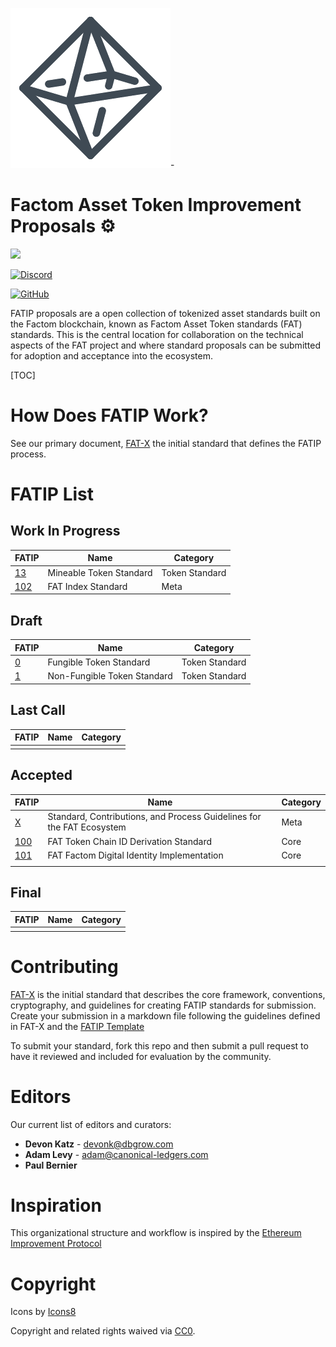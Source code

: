 ![image alt ](assets/octahedron.png)-

# Factom Asset Token Improvement Proposals :gear:

[![](https://img.shields.io/badge/FAT%20Standards-7-brightgreen.svg?style=for-the-badge)](FATIPS.md)

[![Discord](https://img.shields.io/discord/479606362507313152.svg?style=for-the-badge)](https://discord.gg/8ADPfSc)

[![GitHub](https://img.shields.io/badge/Licence-cc0-brightgreen.svg?longCache=true&style=for-the-badge)](#Copyright-&-Legal)

FATIP proposals are a open collection of tokenized asset standards built on the
Factom blockchain, known as Factom Asset Token standards (FAT) standards. This
is the central location for collaboration on the technical aspects of the FAT
project and where standard proposals can be submitted for adoption and
acceptance into the ecosystem.

[TOC]


# How Does FATIP Work?

See our primary document, [FAT-X](fatips/x.md)  the initial standard that
defines the FATIP process.


# FATIP List


## Work In Progress

| FATIP                | Name                    | Category       |
| -------------------- | ----------------------- | -------------- |
| [13](fatips/13.md)   | Mineable Token Standard | Token Standard |
| [102](fatips/102.md) | FAT Index Standard      | Meta           |


## Draft

| FATIP            | Name                        | Category       |
| ---------------- | --------------------------- | -------------- |
| [0](fatips/0.md) | Fungible Token Standard     | Token Standard |
| [1](fatips/1.md) | Non-Fungible Token Standard | Token Standard |


## Last Call

| FATIP | Name | Category |
| ----- | ---- | -------- |
|       |      |          |


## Accepted

| FATIP                | Name                                                         | Category |
| -------------------- | ------------------------------------------------------------ | -------- |
| [X](fatips/x.md)     | Standard, Contributions, and Process Guidelines for the FAT Ecosystem | Meta     |
| [100](fatips/100.md) | FAT Token Chain ID Derivation Standard                       | Core     |
| [101](fatips/101.md) | FAT Factom Digital Identity Implementation                   | Core     |
|                      |                                                              |          |


## Final

| FATIP | Name | Category |
| ----- | ---- | -------- |
|       |      |          |


# Contributing

[FAT-X](fatips/x.md) is the initial standard that describes the core framework,
conventions, cryptography, and guidelines for creating FATIP standards for
submission. Create your submission in a markdown file following the guidelines
defined in FAT-X and the [FATIP Template](fatips/template.md)

To submit your standard, fork this repo and then submit a pull request to have
it reviewed and included for evaluation by the community.


# Editors

Our current list of editors and curators:

- **Devon Katz** - <devonk@dbgrow.com>
- **Adam Levy** - adam@canonical-ledgers.com
- **Paul Bernier**


# Inspiration

This organizational structure and workflow is inspired by the [Ethereum
Improvement Protocol](/)


# Copyright

Icons by [Icons8](https://icons8.com)

Copyright and related rights waived via
[CC0](https://creativecommons.org/publicdomain/zero/1.0/).
